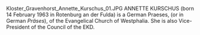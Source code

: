 Kloster_Gravenhorst_Annette_Kurschus_01.JPG ANNETTE KURSCHUS (born 14 February 1963 in Rotenburg an der Fulda) is a German Praeses, (or in German _Präses_), of the Evangelical Church of Westphalia. She is also Vice-President of the Council of the EKD.
